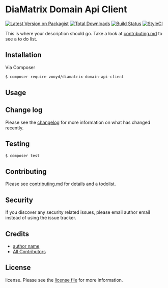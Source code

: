# DiaMatrix Domain Api Client

[![Latest Version on Packagist][ico-version]][link-packagist]
[![Total Downloads][ico-downloads]][link-downloads]
[![Build Status][ico-travis]][link-travis]
[![StyleCI][ico-styleci]][link-styleci]

This is where your description should go. Take a look at [contributing.md](contributing.md) to see a to do list.

## Installation

Via Composer

``` bash
$ composer require vooyd/diamatrix-domain-api-client
```

## Usage

## Change log

Please see the [changelog](changelog.md) for more information on what has changed recently.

## Testing

``` bash
$ composer test
```

## Contributing

Please see [contributing.md](contributing.md) for details and a todolist.

## Security

If you discover any security related issues, please email author email instead of using the issue tracker.

## Credits

- [author name][link-author]
- [All Contributors][link-contributors]

## License

license. Please see the [license file](license.md) for more information.

[ico-version]: https://img.shields.io/packagist/v/vooyd/diamatrix-domain-api-client.svg?style=flat-square
[ico-downloads]: https://img.shields.io/packagist/dt/vooyd/diamatrix-domain-api-client.svg?style=flat-square
[ico-travis]: https://img.shields.io/travis/vooyd/diamatrix-domain-api-client/master.svg?style=flat-square
[ico-styleci]: https://styleci.io/repos/12345678/shield

[link-packagist]: https://packagist.org/packages/vooyd/diamatrix-domain-api-client
[link-downloads]: https://packagist.org/packages/vooyd/diamatrix-domain-api-client
[link-travis]: https://travis-ci.org/vooyd/diamatrix-domain-api-client
[link-styleci]: https://styleci.io/repos/12345678
[link-author]: https://github.com/vooyd
[link-contributors]: ../../contributors

